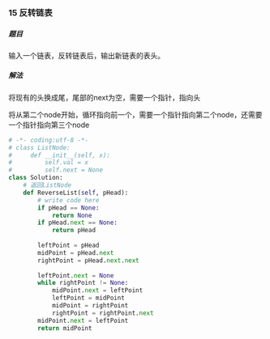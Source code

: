 ### 15 反转链表

##### 题目

输入一个链表，反转链表后，输出新链表的表头。

##### 解法

将现有的头换成尾，尾部的next为空，需要一个指针，指向头

将从第二个node开始，循环指向前一个，需要一个指针指向第二个node，还需要一个指针指向第三个node

```python
# -*- coding:utf-8 -*-
# class ListNode:
#     def __init__(self, x):
#         self.val = x
#         self.next = None
class Solution:
    # 返回ListNode
    def ReverseList(self, pHead):
        # write code here
        if pHead == None:
            return None
        if pHead.next == None:
            return pHead
        
        leftPoint = pHead
        midPoint = pHead.next
        rightPoint = pHead.next.next
        
        leftPoint.next = None
        while rightPoint != None:
            midPoint.next = leftPoint
            leftPoint = midPoint
            midPoint = rightPoint
            rightPoint = rightPoint.next
        midPoint.next = leftPoint
        return midPoint
```




